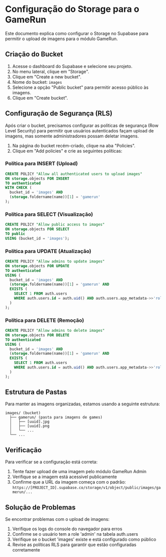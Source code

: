# Configuração do Storage para o GameRun

Este documento explica como configurar o Storage no Supabase para permitir o upload de imagens para o módulo GameRun.

## Criação do Bucket

1. Acesse o dashboard do Supabase e selecione seu projeto.
2. No menu lateral, clique em "Storage".
3. Clique em "Create a new bucket".
4. Nome do bucket: `images`
5. Selecione a opção "Public bucket" para permitir acesso público às imagens.
6. Clique em "Create bucket".

## Configuração de Segurança (RLS)

Após criar o bucket, precisamos configurar as políticas de segurança (Row Level Security) para permitir que usuários autenticados façam upload de imagens, mas somente administradores possam deletar imagens.

1. Na página do bucket recém-criado, clique na aba "Policies".
2. Clique em "Add policies" e crie as seguintes políticas:

### Política para INSERT (Upload)

```sql
CREATE POLICY "Allow all authenticated users to upload images" 
ON storage.objects FOR INSERT 
TO authenticated 
WITH CHECK (
  bucket_id = 'images' AND 
  (storage.foldername(name))[1] = 'gamerun'
);
```

### Política para SELECT (Visualização)

```sql
CREATE POLICY "Allow public access to images" 
ON storage.objects FOR SELECT 
TO public 
USING (bucket_id = 'images');
```

### Política para UPDATE (Atualização)

```sql
CREATE POLICY "Allow admins to update images" 
ON storage.objects FOR UPDATE 
TO authenticated 
USING (
  bucket_id = 'images' AND 
  (storage.foldername(name))[1] = 'gamerun' AND
  EXISTS (
    SELECT 1 FROM auth.users
    WHERE auth.users.id = auth.uid() AND auth.users.app_metadata->>'role' = 'admin'
  )
);
```

### Política para DELETE (Remoção)

```sql
CREATE POLICY "Allow admins to delete images" 
ON storage.objects FOR DELETE 
TO authenticated 
USING (
  bucket_id = 'images' AND 
  (storage.foldername(name))[1] = 'gamerun' AND
  EXISTS (
    SELECT 1 FROM auth.users
    WHERE auth.users.id = auth.uid() AND auth.users.app_metadata->>'role' = 'admin'
  )
);
```

## Estrutura de Pastas

Para manter as imagens organizadas, estamos usando a seguinte estrutura:

```
images/ (bucket)
  ├── gamerun/ (pasta para imagens de games)
  │   ├── [uuid].jpg
  │   ├── [uuid].png
  │   └── ...
  └── ...
```

## Verificação

Para verificar se a configuração está correta:

1. Tente fazer upload de uma imagem pelo módulo GameRun Admin
2. Verifique se a imagem está acessível publicamente
3. Confirme que a URL da imagem começa com o padrão: `https://[PROJECT_ID].supabase.co/storage/v1/object/public/images/gamerun/...`

## Solução de Problemas

Se encontrar problemas com o upload de imagens:

1. Verifique os logs do console do navegador para erros
2. Confirme se o usuário tem a role 'admin' na tabela auth.users
3. Verifique se o bucket 'images' existe e está configurado como público
4. Revise as políticas RLS para garantir que estão configuradas corretamente 